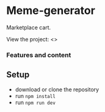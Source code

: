 # Meme-generator


Marketplace cart.

View the project: <>


### Features and content



## Setup

- download or clone the repository
- run ```npm install```
- run ```npm run dev```
